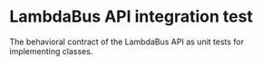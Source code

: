 # LambdaBus API integration test

The behavioral contract of the LambdaBus API as unit tests for implementing classes.
